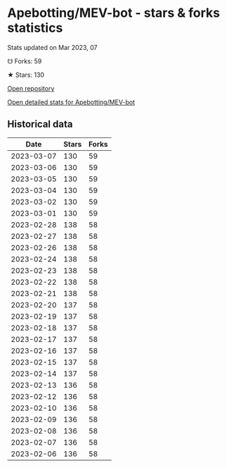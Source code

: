 # Apebotting/MEV-bot - stars & forks statistics

Stats updated on Mar 2023, 07

☋ Forks: 59

★ Stars: 130

[Open repository](https://github.com/Apebotting/MEV-bot)

[Open detailed stats for Apebotting/MEV-bot](https://reviewgithub.com/rep/Apebotting/MEV-bot)

## Historical data
| Date | Stars | Forks |
|------|-------|-------|
| 2023-03-07 | 130 | 59 | 
| 2023-03-06 | 130 | 59 | 
| 2023-03-05 | 130 | 59 | 
| 2023-03-04 | 130 | 59 | 
| 2023-03-02 | 130 | 59 | 
| 2023-03-01 | 130 | 59 | 
| 2023-02-28 | 138 | 58 | 
| 2023-02-27 | 138 | 58 | 
| 2023-02-26 | 138 | 58 | 
| 2023-02-24 | 138 | 58 | 
| 2023-02-23 | 138 | 58 | 
| 2023-02-22 | 138 | 58 | 
| 2023-02-21 | 138 | 58 | 
| 2023-02-20 | 137 | 58 | 
| 2023-02-19 | 137 | 58 | 
| 2023-02-18 | 137 | 58 | 
| 2023-02-17 | 137 | 58 | 
| 2023-02-16 | 137 | 58 | 
| 2023-02-15 | 137 | 58 | 
| 2023-02-14 | 137 | 58 | 
| 2023-02-13 | 136 | 58 | 
| 2023-02-12 | 136 | 58 | 
| 2023-02-10 | 136 | 58 | 
| 2023-02-09 | 136 | 58 | 
| 2023-02-08 | 136 | 58 | 
| 2023-02-07 | 136 | 58 | 
| 2023-02-06 | 136 | 58 | 

